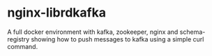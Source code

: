 # nginx-librdkafka
A full docker environment with kafka, zookeeper, nginx and schema-registry showing how to push messages to kafka using a simple curl command.
